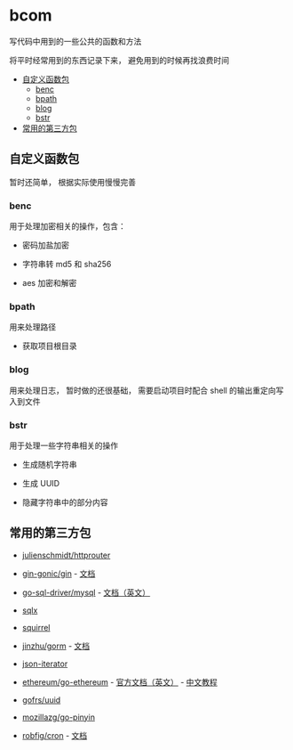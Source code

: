 # bcom

写代码中用到的一些公共的函数和方法

将平时经常用到的东西记录下来， 避免用到的时候再找浪费时间

<!-- TOC -->

- [自定义函数包](#自定义函数包)
    - [benc](#benc)
    - [bpath](#bpath)
    - [blog](#blog)
    - [bstr](#bstr)
- [常用的第三方包](#常用的第三方包)

<!-- /TOC -->

## 自定义函数包

暂时还简单， 根据实际使用慢慢完善

### benc

用于处理加密相关的操作，包含：

+ 密码加盐加密

+ 字符串转 md5 和 sha256

+ aes 加密和解密

### bpath

用来处理路径

+ 获取项目根目录

### blog

用来处理日志， 暂时做的还很基础， 需要启动项目时配合 shell 的输出重定向写入到文件

### bstr

用于处理一些字符串相关的操作

+ 生成随机字符串

+ 生成 UUID

+ 隐藏字符串中的部分内容

## 常用的第三方包

+ [julienschmidt/httprouter](https://github.com/julienschmidt/httprouter)

+ [gin-gonic/gin](https://github.com/gin-gonic/gin) -
[文档](https://gin-gonic.com/zh-cn/docs/)

+ [go-sql-driver/mysql](https://github.com/go-sql-driver/mysql) -
[文档（英文）](https://github.com/go-sql-driver/mysql/wiki)

+ [sqlx](https://github.com/jmoiron/sqlx)

+ [squirrel](https://github.com/Masterminds/squirrel)

+ [jinzhu/gorm](https://github.com/jinzhu/gorm) -
[文档](https://gorm.io/zh_CN/docs/)

+ [json-iterator](https://github.com/json-iterator/go)

+ [ethereum/go-ethereum](https://github.com/ethereum/go-ethereum) -
[官方文档（英文）](https://geth.ethereum.org/docs/) -
[中文教程](https://goethereumbook.org/zh/)

+ [gofrs/uuid](https://github.com/gofrs/uuid)

+ [mozillazg/go-pinyin](https://github.com/mozillazg/go-pinyin)

+ [robfig/cron](https://github.com/robfig/cron) -
[文档](https://godoc.org/github.com/robfig/cron#hdr-Usage)

